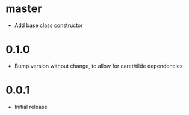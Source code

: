 # master

* Add base class constructor

# 0.1.0

* Bump version without change, to allow for caret/tilde dependencies

# 0.0.1

* Initial release
